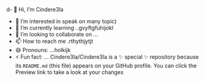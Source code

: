 d- 👋 Hi, I’m Cindere3la
- 👀 I’m interested in speak on many topic)
- 🌱 I’m currently learning ..gvyftgfuhijokl
- 💞️ I’m looking to collaborate on ...
- 📫 How to reach me .rthythjytjt
- 😄 Pronouns: ...holkijk
- ⚡ Fun fact: ...
Cindere3la/Cindere3la is a ✨ special ✨ repository because its `README.md` (this file) appears on your GitHub profile.
You can click the Preview link to take a look at your changes
